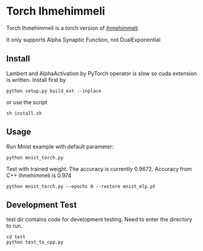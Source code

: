 # Torch Ihmehimmeli
Torch Ihmehimmeli is a torch version of [ihmehimmeli](https://github.com/google/ihmehimmeli)

It only supports Alpha Synaptic Function, not DualExponential
## Install

Lambert and AlphaActivation by PyTorch operator is slow so cuda extension is written. Install first by

    python setup.py build_ext --inplace

or use the script

    sh install.sh

## Usage

Run Mnist example with default parameter:

    python mnist_torch.py


Test with trained weight. The accuracy is currently 0.9672. Accuracy from C++ ihmehimmeli is 0.974

    python mnist_torch.py --epochs 0 --restore mnist_mlp.pt

## Development Test
test dir contains code for development testing. Need to enter the directory to run.

    cd test
    python test_to_cpp.py
